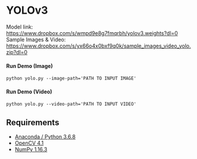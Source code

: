 # YOLOv3

Model link: https://www.dropbox.com/s/wmpd9e8g7fmqrbh/yolov3.weights?dl=0
Sample Images & Video: https://www.dropbox.com/s/yx66o4x0bxf9q0k/sample_images_video_yolo.zip?dl=0
    
#### Run Demo (Image)

```
python yolo.py --image-path='PATH TO INPUT IMAGE'
```

#### Run Demo (Video)

```
python yolo.py --video-path='PATH TO INPUT VIDEO'
```

## Requirements
- [Anaconda / Python 3.6.8](https://www.continuum.io/downloads)
- [OpenCV 4.1](http://opencv.org/)
- [NumPy 1.16.3](https://numpy.org/)